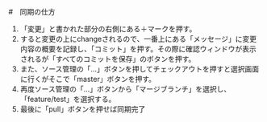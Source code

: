 #　同期の仕方

1. 「変更」と書かれた部分の右側にある＋マークを押す。
2. すると変更の上にchangeされるので、一番上にある「メッセージ」に変更内容の概要を記録し、「コミット」を押す。その際に確認ウィンドウが表示されるが「すべてのコミットを保存」のボタンを押す。
3. また、ソース管理の「…」ボタンを押してチェックアウトを押すと選択画面に行くがそこで「master」ボタンを押す。
4. 再度ソース管理の「…」ボタンから「マージブランチ」を選択し、「feature/test」を選択する。
5. 最後に「pull」ボタンを押せば同期完了
